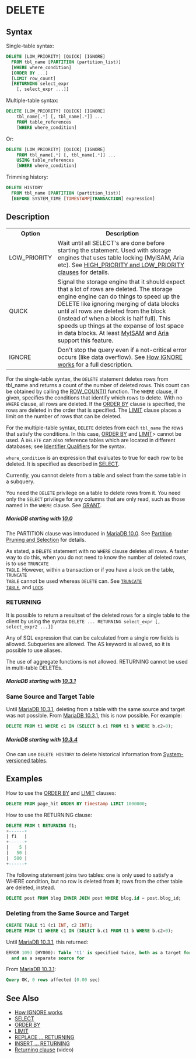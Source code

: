 # DELETE

## Syntax

Single-table syntax:

```sql
DELETE [LOW_PRIORITY] [QUICK] [IGNORE] 
  FROM tbl_name [PARTITION (partition_list)]
  [WHERE where_condition]
  [ORDER BY ...]
  [LIMIT row_count]
  [RETURNING select_expr 
    [, select_expr ...]]
```

Multiple-table syntax:

```sql
DELETE [LOW_PRIORITY] [QUICK] [IGNORE]
    tbl_name[.*] [, tbl_name[.*]] ...
    FROM table_references
    [WHERE where_condition]
```

Or:

```sql
DELETE [LOW_PRIORITY] [QUICK] [IGNORE]
    FROM tbl_name[.*] [, tbl_name[.*]] ...
    USING table_references
    [WHERE where_condition]
```

Trimming history:

```sql
DELETE HISTORY
  FROM tbl_name [PARTITION (partition_list)]
  [BEFORE SYSTEM_TIME [TIMESTAMP|TRANSACTION] expression]
```

## Description

<table><tbody><tr><th>Option</th><th>Description</th></tr>
<tr><td>LOW_PRIORITY</td><td>Wait until all SELECT's are done before starting the statement. Used with storage engines that uses table locking (MyISAM, Aria etc). See <a href="/kb/en/high_priority-and-low_priority-clauses/">HIGH_PRIORITY and LOW_PRIORITY clauses</a> for details.</td></tr>
<tr><td>QUICK</td><td>Signal the storage engine that it should expect that a lot of rows are deleted. The storage engine engine can do things to speed up the DELETE like ignoring merging of data blocks until all rows are deleted from the block (instead of when a block is half full). This speeds up things at the expanse of lost space in data blocks. At least <a href="/kb/en/myisam/">MyISAM</a> and <a href="/kb/en/aria/">Aria</a> support this feature.</td></tr>
<tr><td>IGNORE</td><td>Don't stop the query even if a not-critical error occurs (like data overflow). See <a href="/kb/en/ignore/">How IGNORE works</a> for a full description.</td></tr>
</tbody></table>

For the single-table syntax, the <code class="fixed" style="white-space:pre-wrap">DELETE</code> statement deletes rows
from tbl_name and returns a count of the number of deleted rows. This count can
be obtained by calling the [ROW_COUNT()](/kb/en/row-count/) function. The
<code class="fixed" style="white-space:pre-wrap">WHERE</code> clause, if given, specifies the conditions that identify
which rows to delete. With no <code class="fixed" style="white-space:pre-wrap">WHERE</code> clause, all rows are
deleted. If the [ORDER BY](/sql-statements-structure/sql-statements/data-manipulation/selecting-data/order-by/) clause is specified, the rows are
deleted in the order that is specified. The [LIMIT](/sql-statements-structure/sql-statements/data-manipulation/selecting-data/limit/) clause
places a limit on the number of rows that can be deleted.

For the multiple-table syntax, <code class="fixed" style="white-space:pre-wrap">DELETE</code> deletes from each
<code class="fixed" style="white-space:pre-wrap">tbl_name</code> the rows that satisfy the conditions. In this case,
[ORDER BY](/sql-statements-structure/sql-statements/data-manipulation/selecting-data/order-by/) and [LIMIT](/sql-statements-structure/sql-statements/data-manipulation/selecting-data/limit/)&gt; cannot be used. A `DELETE` can also reference tables which are located in different databases; see [Identifier Qualifiers](/sql-statements-structure/sql-language-structure/identifier-qualifiers/) for the syntax.

<code class="fixed" style="white-space:pre-wrap">where_condition</code> is an expression that evaluates to true for
each row to be deleted. It is specified as described in [SELECT](/sql-statements-structure/sql-statements/data-manipulation/selecting-data/select/).

Currently, you cannot delete from a table and select from the same
table in a subquery.

You need the <code class="fixed" style="white-space:pre-wrap">DELETE</code> privilege on a table to delete rows from
it. You need only the <code class="fixed" style="white-space:pre-wrap">SELECT</code> privilege for any columns that
are only read, such as those named in the <code class="fixed" style="white-space:pre-wrap">WHERE</code> clause. See
[GRANT](/sql-statements-structure/sql-statements/account-management-sql-commands/grant/).

##### MariaDB starting with [10.0](/kb/en/what-is-mariadb-100/)

The PARTITION clause was introduced in [MariaDB 10.0](/kb/en/what-is-mariadb-100/). See [Partition Pruning and Selection](/mariadb-administration/partitioning-tables/partition-pruning-and-selection/) for details.

As stated, a <code class="highlight fixed" style="white-space:pre-wrap">DELETE</code> statement with no <code class="highlight fixed" style="white-space:pre-wrap">WHERE</code>
clause deletes all rows. A faster way to do this, when you do not need to know
the number of deleted rows, is to use <code class="highlight fixed" style="white-space:pre-wrap">TRUNCATE TABLE</code>. However,
within a transaction or if you have a lock on the table, 
<code class="fixed" style="white-space:pre-wrap">TRUNCATE TABLE</code> cannot be used whereas <code class="fixed" style="white-space:pre-wrap">DELETE</code>
can. See <code class="highlight fixed" style="white-space:pre-wrap">[TRUNCATE TABLE](/sql-statements-structure/sql-statements/table-statements/truncate-table/)</code>, and
<code class="highlight fixed" style="white-space:pre-wrap">[LOCK](/kb/en/lock/)</code>.

### RETURNING

It is possible to return a resultset of the deleted rows for a single table to the client by using the syntax `DELETE ... RETURNING select_expr [, select_expr2 ...]]`

Any of SQL expression that can be calculated from a single row fields is allowed. Subqueries are allowed. The AS keyword is allowed, so it is possible to use aliases.

The use of aggregate functions is not allowed. RETURNING cannot be used in multi-table DELETEs.

##### MariaDB starting with [10.3.1](/kb/en/mariadb-1031-release-notes/)

### Same Source and Target Table

Until [MariaDB 10.3.1](/kb/en/mariadb-1031-release-notes/), deleting from a table with the same source and target was not possible. From [MariaDB 10.3.1](/kb/en/mariadb-1031-release-notes/), this is now possible. For example:

```sql
DELETE FROM t1 WHERE c1 IN (SELECT b.c1 FROM t1 b WHERE b.c2=0);
```

##### MariaDB starting with [10.3.4](/kb/en/mariadb-1034-release-notes/)

One can use `DELETE HISTORY` to delete historical information from [System-versioned tables](/sql-statements-structure/temporal-tables/system-versioned-tables/).

## Examples

How to use the [ORDER BY](/sql-statements-structure/sql-statements/data-manipulation/selecting-data/order-by/) and [LIMIT](/sql-statements-structure/sql-statements/data-manipulation/selecting-data/limit/) clauses:

```sql
DELETE FROM page_hit ORDER BY timestamp LIMIT 1000000;
```

How to use the RETURNING clause:

```sql
DELETE FROM t RETURNING f1;
+------+
| f1   |
+------+
|    5 |
|   50 |
|  500 |
+------+ 
```

The following statement joins two tables: one is only used to satisfy a WHERE condition, but no row is deleted from it; rows from the other table are deleted, instead.

```sql
DELETE post FROM blog INNER JOIN post WHERE blog.id = post.blog_id;
```

### Deleting from the Same Source and Target

```sql
CREATE TABLE t1 (c1 INT, c2 INT);
DELETE FROM t1 WHERE c1 IN (SELECT b.c1 FROM t1 b WHERE b.c2=0);
```

Until [MariaDB 10.3.1](/kb/en/mariadb-1031-release-notes/), this returned:

```sql
ERROR 1093 (HY000): Table 't1' is specified twice, both as a target for 'DELETE' 
  and as a separate source for
```

From [MariaDB 10.3.1](/kb/en/mariadb-1031-release-notes/):

```sql
Query OK, 0 rows affected (0.00 sec)
```

## See Also

- [How IGNORE works](/sql-statements-structure/sql-statements/data-manipulation/inserting-loading-data/ignore/)
- [SELECT](/sql-statements-structure/sql-statements/data-manipulation/selecting-data/select/)
- [ORDER BY](/sql-statements-structure/sql-statements/data-manipulation/selecting-data/order-by/)
- [LIMIT](/sql-statements-structure/sql-statements/data-manipulation/selecting-data/limit/)
- [REPLACE ... RETURNING](/sql-statements-structure/sql-statements/data-manipulation/changing-deleting-data/replacereturning/)
- [INSERT ... RETURNING](/sql-statements-structure/sql-statements/data-manipulation/inserting-loading-data/insertreturning/)
- [Returning clause](https://www.youtube.com/watch?v=n-LTdEBeAT4) (video)